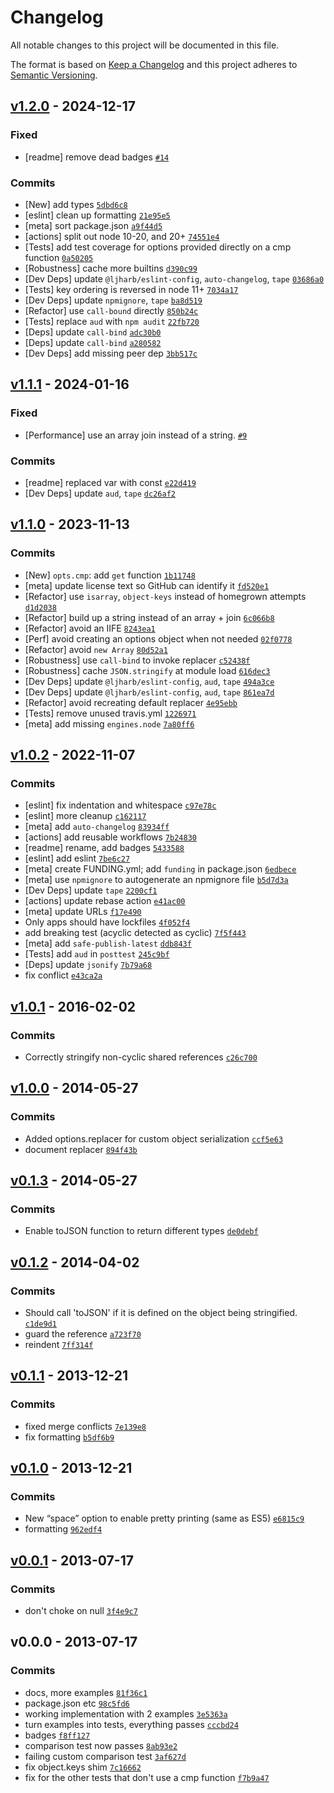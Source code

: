 # Changelog

All notable changes to this project will be documented in this file.

The format is based on [Keep a Changelog](https://keepachangelog.com/en/1.0.0/)
and this project adheres to [Semantic Versioning](https://semver.org/spec/v2.0.0.html).

## [v1.2.0](https://github.com/ljharb/json-stable-stringify/compare/v1.1.1...v1.2.0) - 2024-12-17

### Fixed

- [readme] remove dead badges [`#14`](https://github.com/ljharb/json-stable-stringify/issues/14)

### Commits

- [New] add types [`5dbd6c8`](https://github.com/ljharb/json-stable-stringify/commit/5dbd6c802fe013082e597ecf6a8c3428e60d906b)
- [eslint] clean up formatting [`21e95e5`](https://github.com/ljharb/json-stable-stringify/commit/21e95e57ea55c6b7e8c63835391b1791a8ed9323)
- [meta] sort package.json [`a9f44d5`](https://github.com/ljharb/json-stable-stringify/commit/a9f44d5e532e93e7cc48e384472c0a9da189bab9)
- [actions] split out node 10-20, and 20+ [`74551e4`](https://github.com/ljharb/json-stable-stringify/commit/74551e4cc76ae90880b0471365de47d1c3dd1379)
- [Tests] add test coverage for options provided directly on a cmp function [`0a50205`](https://github.com/ljharb/json-stable-stringify/commit/0a502052b9191f53f072599aac61aa829ac9e0ae)
- [Robustness] cache more builtins [`d390c99`](https://github.com/ljharb/json-stable-stringify/commit/d390c99889ec80a20b77a9f73d8d8134f0fc11b8)
- [Dev Deps] update `@ljharb/eslint-config`, `auto-changelog`, `tape` [`03686a0`](https://github.com/ljharb/json-stable-stringify/commit/03686a0af26444bac661e8ca0e70e3d13a4938d0)
- [Tests] key ordering is reversed in node 11+ [`7034a17`](https://github.com/ljharb/json-stable-stringify/commit/7034a176d0dde8df1f899bf0f1c44e73f5792947)
- [Dev Deps] update `npmignore`, `tape` [`ba8d519`](https://github.com/ljharb/json-stable-stringify/commit/ba8d519505f59725c9f4b0451332f6d64801a910)
- [Refactor] use `call-bound` directly [`850b24c`](https://github.com/ljharb/json-stable-stringify/commit/850b24c5b3dc69b59804637c92c10f7bb3277ab8)
- [Tests] replace `aud` with `npm audit` [`22fb720`](https://github.com/ljharb/json-stable-stringify/commit/22fb72061005f9b124a0dc84f8b87c3a977c00bd)
- [Deps] update `call-bind` [`adc30b0`](https://github.com/ljharb/json-stable-stringify/commit/adc30b0746b58d469492e7586b1d32469dce4783)
- [Deps] update `call-bind` [`a280582`](https://github.com/ljharb/json-stable-stringify/commit/a280582e6b8bb6e04642010931b60f9fda2fa0df)
- [Dev Deps] add missing peer dep [`3bb517c`](https://github.com/ljharb/json-stable-stringify/commit/3bb517cc179cd90e841581046791d24cc2bee66a)

## [v1.1.1](https://github.com/ljharb/json-stable-stringify/compare/v1.1.0...v1.1.1) - 2024-01-16

### Fixed

- [Performance] use an array join instead of a string. [`#9`](https://github.com/ljharb/json-stable-stringify/issues/9)

### Commits

- [readme] replaced var with const [`e22d419`](https://github.com/ljharb/json-stable-stringify/commit/e22d419b54d8fd1dc36aa18b685da0032c74ec0f)
- [Dev Deps] update `aud`, `tape` [`dc26af2`](https://github.com/ljharb/json-stable-stringify/commit/dc26af2cac5caa4e9ecb72f384c3c652aa612457)

## [v1.1.0](https://github.com/ljharb/json-stable-stringify/compare/v1.0.2...v1.1.0) - 2023-11-13

### Commits

- [New] `opts.cmp`: add `get` function [`1b11748`](https://github.com/ljharb/json-stable-stringify/commit/1b117480abdfe8d2a29d3ce9fefc46d7181ba2fa)
- [meta] update license text so GitHub can identify it [`fd520e1`](https://github.com/ljharb/json-stable-stringify/commit/fd520e17af7121e2d8e678fe7c296c2b617b0b74)
- [Refactor] use `isarray`, `object-keys` instead of homegrown attempts [`d1d2038`](https://github.com/ljharb/json-stable-stringify/commit/d1d20388f579d6a92fce70fbd00a0af36bd8d097)
- [Refactor] build up a string instead of an array + join [`6c066b8`](https://github.com/ljharb/json-stable-stringify/commit/6c066b82708eb7e7ca0ca7f89737df48aa534a6c)
- [Refactor] avoid an IIFE [`8243ea1`](https://github.com/ljharb/json-stable-stringify/commit/8243ea1a4c780c126b8800334b398e1c5e2ed9f9)
- [Perf] avoid creating an options object when not needed [`02f0778`](https://github.com/ljharb/json-stable-stringify/commit/02f0778989960dfd46781b231fa3d06e9519befa)
- [Refactor] avoid `new Array` [`80d52a1`](https://github.com/ljharb/json-stable-stringify/commit/80d52a197d8e695a6b949c9839136b72606d7bf1)
- [Robustness] use `call-bind` to invoke replacer [`c52438f`](https://github.com/ljharb/json-stable-stringify/commit/c52438fe222554b3f138cebbeac55844b5614451)
- [Robustness] cache `JSON.stringify` at module load [`616dec3`](https://github.com/ljharb/json-stable-stringify/commit/616dec38c80db6f94cdf9c2bcc175f9e7d8bc570)
- [Dev Deps] update `@ljharb/eslint-config`, `aud`, `tape` [`494a3ce`](https://github.com/ljharb/json-stable-stringify/commit/494a3ce7cc1fd2aa56981af68c037c802979378e)
- [Dev Deps] update `@ljharb/eslint-config`, `aud`, `tape` [`861ea7d`](https://github.com/ljharb/json-stable-stringify/commit/861ea7d38700ee3a50721c4299f4e967394129d7)
- [Refactor] avoid recreating default replacer [`4e95ebb`](https://github.com/ljharb/json-stable-stringify/commit/4e95ebb69e17b5e40af9be363c3216b1fcb91517)
- [Tests] remove unused travis.yml [`1226971`](https://github.com/ljharb/json-stable-stringify/commit/12269716dd570af4cb21e87bf9156911e1c6b82b)
- [meta] add missing `engines.node` [`7a80ff6`](https://github.com/ljharb/json-stable-stringify/commit/7a80ff6a9ba24801f58f1d1175b6527accdf9cd0)

## [v1.0.2](https://github.com/ljharb/json-stable-stringify/compare/v1.0.1...v1.0.2) - 2022-11-07

### Commits

- [eslint] fix indentation and whitespace [`c97e78c`](https://github.com/ljharb/json-stable-stringify/commit/c97e78cf3c0695701095dc0036681182585a6392)
- [eslint] more cleanup [`c162117`](https://github.com/ljharb/json-stable-stringify/commit/c162117489c6dc63ece402b4a9b6e566f109fa65)
- [meta] add `auto-changelog` [`83934ff`](https://github.com/ljharb/json-stable-stringify/commit/83934ffbbb3e72b9da09bf6436e1f86e7dce3b74)
- [actions] add reusable workflows [`7b24830`](https://github.com/ljharb/json-stable-stringify/commit/7b248309f6ba87e2e52f99485c1f8b209b5788dc)
- [readme] rename, add badges [`5433588`](https://github.com/ljharb/json-stable-stringify/commit/5433588781ebd98e41c81b5bfed1fb67520cf171)
- [eslint] add eslint [`7be6c27`](https://github.com/ljharb/json-stable-stringify/commit/7be6c2755a7e2ead43017761b248a21511e457a0)
- [meta] create FUNDING.yml; add `funding` in package.json [`6edbece`](https://github.com/ljharb/json-stable-stringify/commit/6edbece874fb656b9957b7bb362cf492f95fe259)
- [meta] use `npmignore` to autogenerate an npmignore file [`b5d7d3a`](https://github.com/ljharb/json-stable-stringify/commit/b5d7d3abbe3d3a653e9ed511ab1b48940c5eb126)
- [Dev Deps] update `tape` [`2200cf1`](https://github.com/ljharb/json-stable-stringify/commit/2200cf1e5822a4dd928541c3122a0922703c951f)
- [actions] update rebase action [`e41ac00`](https://github.com/ljharb/json-stable-stringify/commit/e41ac000fb633d3df7c1e417ffd6213d885b64a1)
- [meta] update URLs [`f17e490`](https://github.com/ljharb/json-stable-stringify/commit/f17e49038cf39a84a8a2677cc6445fad54902766)
- Only apps should have lockfiles [`4f052f4`](https://github.com/ljharb/json-stable-stringify/commit/4f052f4ebf722024bc3827064b2d823f405ff2f6)
- add breaking test (acyclic detected as cyclic) [`7f5f443`](https://github.com/ljharb/json-stable-stringify/commit/7f5f443e90402a520f1413833318b02bbb11ad67)
- [meta] add `safe-publish-latest` [`ddb843f`](https://github.com/ljharb/json-stable-stringify/commit/ddb843f678bfe5145afaf03d811701c5ce4a17a6)
- [Tests] add `aud` in `posttest` [`245c9bf`](https://github.com/ljharb/json-stable-stringify/commit/245c9bfa291d6d33813d44941d7639494fa8579a)
- [Deps] update `jsonify` [`7b79a68`](https://github.com/ljharb/json-stable-stringify/commit/7b79a686f1ccda88b3ab20549840764c9b6f74eb)
- fix conflict [`e43ca2a`](https://github.com/ljharb/json-stable-stringify/commit/e43ca2a1dcfc39bf1514684492767ef6040d1f3e)

## [v1.0.1](https://github.com/ljharb/json-stable-stringify/compare/v1.0.0...v1.0.1) - 2016-02-02

### Commits

- Correctly stringify non-cyclic shared references [`c26c700`](https://github.com/ljharb/json-stable-stringify/commit/c26c700f0b1d078512d2eba0eb16d6e5110a5538)

## [v1.0.0](https://github.com/ljharb/json-stable-stringify/compare/v0.1.3...v1.0.0) - 2014-05-27

### Commits

- Added options.replacer for custom object serialization [`ccf5e63`](https://github.com/ljharb/json-stable-stringify/commit/ccf5e636803a55d062e97aaf4e2c27d5c787aff0)
- document replacer [`894f43b`](https://github.com/ljharb/json-stable-stringify/commit/894f43b633724bf0c6c2741143addfe20e149015)

## [v0.1.3](https://github.com/ljharb/json-stable-stringify/compare/v0.1.2...v0.1.3) - 2014-05-27

### Commits

- Enable toJSON function to return different types [`de0debf`](https://github.com/ljharb/json-stable-stringify/commit/de0debff3a36604010279af1868c6172674f9cc9)

## [v0.1.2](https://github.com/ljharb/json-stable-stringify/compare/v0.1.1...v0.1.2) - 2014-04-02

### Commits

- Should call 'toJSON' if it is defined on the object being stringified. [`c1de9d1`](https://github.com/ljharb/json-stable-stringify/commit/c1de9d193e8d6755d6ea2c2e5ead0544a8122040)
- guard the reference [`a723f70`](https://github.com/ljharb/json-stable-stringify/commit/a723f705dd13fcbab1aa0ffa51849395712aaa13)
- reindent [`7ff314f`](https://github.com/ljharb/json-stable-stringify/commit/7ff314fabf3b40074a4aff906b16e087897c6040)

## [v0.1.1](https://github.com/ljharb/json-stable-stringify/compare/v0.1.0...v0.1.1) - 2013-12-21

### Commits

- fixed merge conflicts [`7e139e8`](https://github.com/ljharb/json-stable-stringify/commit/7e139e8bbeb37b4dfd44991f4d6c98bba446b949)
- fix formatting [`b5df6b9`](https://github.com/ljharb/json-stable-stringify/commit/b5df6b9ec0f5a5826eebb5d93424923041e43405)

## [v0.1.0](https://github.com/ljharb/json-stable-stringify/compare/v0.0.1...v0.1.0) - 2013-12-21

### Commits

- New “space” option to enable pretty printing (same as ES5) [`e6815c9`](https://github.com/ljharb/json-stable-stringify/commit/e6815c9dd8ca4052023d2bbd5c5b78b44f0efef0)
- formatting [`962edf4`](https://github.com/ljharb/json-stable-stringify/commit/962edf4abb96189546b4f78f8719d747fd90fd43)

## [v0.0.1](https://github.com/ljharb/json-stable-stringify/compare/v0.0.0...v0.0.1) - 2013-07-17

### Commits

- don't choke on null [`3f4e9c7`](https://github.com/ljharb/json-stable-stringify/commit/3f4e9c78befc32f7d36af68e408e25cdc84be202)

## v0.0.0 - 2013-07-17

### Commits

- docs, more examples [`81f36c1`](https://github.com/ljharb/json-stable-stringify/commit/81f36c1aa645a75ebefa6d66d9cf41660439ebfe)
- package.json etc [`98c5fd6`](https://github.com/ljharb/json-stable-stringify/commit/98c5fd6f9b12e1679b90777b9f6384203a05e983)
- working implementation with 2 examples [`3e5363a`](https://github.com/ljharb/json-stable-stringify/commit/3e5363ac542fa3bf0bdef51034ca9201648f9839)
- turn examples into tests, everything passes [`cccbd24`](https://github.com/ljharb/json-stable-stringify/commit/cccbd24c1a1a6318e3c004c86ae032db98a9abf8)
- badges [`f8ff127`](https://github.com/ljharb/json-stable-stringify/commit/f8ff127df9f05d0b238bae8f91e483a755e0069e)
- comparison test now passes [`8ab93e2`](https://github.com/ljharb/json-stable-stringify/commit/8ab93e2273ec530990e28233fcb96fde548ab16c)
- failing custom comparison test [`3af627d`](https://github.com/ljharb/json-stable-stringify/commit/3af627d0d367451a98fc9cec6580760ade8f9bae)
- fix object.keys shim [`7c16662`](https://github.com/ljharb/json-stable-stringify/commit/7c16662bc1cc6ecfa64159f9277e067cb1bec505)
- fix for the other tests that don't use a cmp function [`f7b9a47`](https://github.com/ljharb/json-stable-stringify/commit/f7b9a476fd3ce9ec09b2c0588605e6c7c053e9ed)
